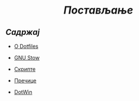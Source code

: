 <div align="center">

# *Постављање*

</div>

## *Садржај*

- [О Dotfiles](/o-dotfiles)

- [GNU Stow](/gnu-stow)

- [Скрипте](/skripte)

- [Пречице](/precice)

- [DotWin](/dotwin)